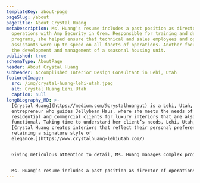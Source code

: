 ```yaml
---
templateKey: about-page
pageSlug: /about
pageTitle: About Crystal Huang
metaDescription: Ms. Huang’s resume includes a past position as director of
  operations with Amp Security in Orem. Responsible for training and development
  programs, she helped ensure that technical and sales employees and operating
  assistants were up to speed on all facets of operations. Another focus was on
  the development and management of a seasonal housing unit.
published: true
schemaType: AboutPage
header: About Crystal Huang
subheader: Accomplished Interior Design Consultant in Lehi, Utah
featuredImage:
  src: /img/crystal-huang-lehi-utah.jpeg
  alt: Crystal Huang Lehi Utah
  caption: null
longBiography_MD: >-
  [Crystal Huang](https://medium.com/@crystalhuangut) is a Lehi, Utah,
  entrepreneur who guides Jellybean Haus, where she meets the needs of diverse
  residential and commercial clients for luxury interiors that are also highly
  functional. Taking time to understand her client’s needs, Lehi, Utah, resident
  [Crystal Huang creates interiors that reflect their personal preferences while
  retaining a signature style of
  elegance.](https://www.crystalhuang-lehiutah.com/)


  Giving meticulous attention to detail, Ms. Huang manages complex projects from inception to completion. She is active with the American Society of Interior Designers and works with specialists such as architects and contractors in ensuring the proper execution of designs. She also oversees the installation of decoration and furnishings and ensures that safety and accessibility mandates are met. The creativity and imagination she puts into each project has led to repeat business and an extensive roster of clients.


  Ms. Huang’s resume includes a past position as director of operations with Amp Security in Orem. Responsible for training and development programs, she helped ensure that technical and sales employees and operating assistants were up to speed on all facets of operations. Another focus was on the development and management of a seasonal housing unit.
---
```

